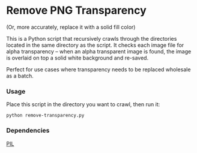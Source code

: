 # Remove PNG Transparency

(Or, more accurately, replace it with a solid fill color)

This is a Python script that recursively crawls through the directories located in the same directory as the script. It checks each image file for alpha transparency – when an alpha transparent image is found, the image is overlaid on top a solid white background and re-saved.

Perfect for use cases where transparency needs to be replaced wholesale as a batch.

### Usage
Place this script in the directory you want to crawl, then run it:

    python remove-transparency.py

### Dependencies
[PIL](http://www.pythonware.com/products/pil/)
